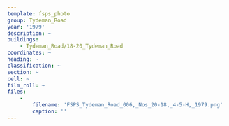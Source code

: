 ```yaml
---
template: fsps_photo
group: Tydeman_Road
year: '1979'
description: ~
buildings:
    - Tydeman_Road/18-20_Tydeman_Road
coordinates: ~
heading: ~
classification: ~
section: ~
cell: ~
film_roll: ~
files:
    -
        filename: 'FSPS_Tydeman_Road_006,_Nos_20-18,_4-5-H,_1979.png'
        caption: ''
---
```

